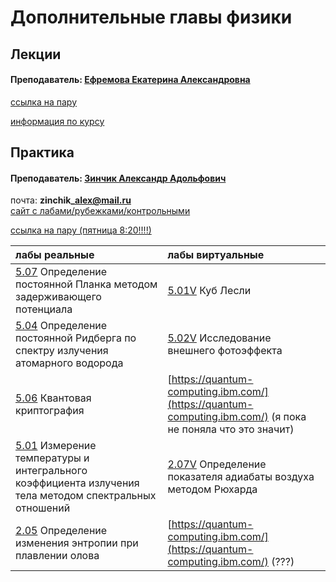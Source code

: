 # Дополнительные главы физики

## Лекции

#### Преподаватель: [Ефремова Екатерина Александровна](https://isu.ifmo.ru/pls/apex/f?p=2143:PERSON:117555331705011::NO:RP:PID:158628)

[ссылка на пару](https://itmo.zoom.us/j/87044790587?pwd=L3JIcnNDeDY4ZU91VnFqY0xVYUw3QT09)

[информация по курсу](https://drive.google.com/file/d/16ry7skKa05jUkkeLP_PF1lhgPGwwifFO/view)

## Практика

#### Преподаватель: [Зинчик Александр Адольфович](https://isu.ifmo.ru/pls/apex/f?p=2143:3:105747231495544::NO::PID:105840)

почта: **zinchik\_alex@mail.ru**  
[сайт с лабами/рубежками/контрольными](https://study.physics.itmo.ru/login/index.php)

[ссылка на пару \(пятница 8:20!!!!\)](https://itmo.zoom.us/j/84803968501?pwd=WmlNSEJpOWJLbnBWOWhycnNlWTJLQT09)

| лабы реальные | лабы виртуальные |
| :--- | :--- |
| [5.07](https://study.physics.itmo.ru/course/view.php?id=67&section=9) Определение постоянной Планка методом задерживающего потенциала | [5.01V](https://study.physics.itmo.ru/course/view.php?id=67&section=2) Куб Лесли |
| [5.04](https://study.physics.itmo.ru/course/view.php?id=67&section=6) Определение постоянной Ридберга по спектру излучения атомарного водорода | [5.02V](https://study.physics.itmo.ru/course/view.php?id=67&section=4) Исследование внешнего фотоэффекта |
| [5.06](https://study.physics.itmo.ru/course/view.php?id=67&section=8) Квантовая криптография | [https://quantum-computing.ibm.com/](https://quantum-computing.ibm.com/) \(я пока не поняла что это значит\) |
| [5.01](https://study.physics.itmo.ru/course/view.php?id=67&section=1) Измерение температуры и интегрального коэффициента излучения тела методом спектральных отношений | [2.07V](https://study.physics.itmo.ru/course/view.php?id=135&section=3) Определение показателя адиабаты воздуха методом Рюхарда |
| [2.05](https://study.physics.itmo.ru/course/view.php?id=64&section=6) Определение изменения энтропии при плавлении олова | [https://quantum-computing.ibm.com/](https://quantum-computing.ibm.com/) \(???\) |

